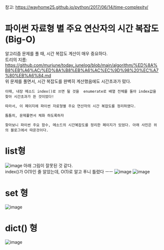 참고: https://wayhome25.github.io/python/2017/06/14/time-complexity/
# 파이썬 자료형 별 주요 연산자의 시간 복잡도 (Big-O)

알고리즘 문제를 풀 때, 시간 복잡도 계산이 매우 중요하다.  
트리의 지름: https://github.com/murjune/today_junelog/blob/main/algorithm/%ED%8A%B8%EB%A6%AC/%ED%8A%B8%EB%A6%AC%EC%9D%98%20%EC%A7%80%EB%A6%84.md  
위 문제를 풀면서, 시간 복잡도를 완벽히 계산했음에도 시간초과가 떴다.
```
이때, 내장 메소드 index()로 쓰면 될 것을  enumerate로 배열 전체를 돌아 index값을 찾아 시간초과가 뜬 것이었다!

따라서, 이 페이지에 파이썬 자료형별 주요 연산자의 시간 복잡도를 정리하였다. 

틈틈히, 문제풀면서 체화 하도록하자

찾아보니 파이썬 주요 함수, 메소드의 시간복잡도를 정리한 페이지가 있었다. 아래 사진은 위의 블로그에서 따온것이다.
```

# list형
![image](https://user-images.githubusercontent.com/87055456/142408541-286d6d24-3eb9-474c-acd6-dd47dc035a7d.png)
아래 그림이 잘못된 것 같다.  
index()가 O(1)인 줄 알았는데, O(1)로 알고 푸니 틀렸다 ㅡㅡ 
![image](https://user-images.githubusercontent.com/87055456/139823182-5c7e5782-d64e-436b-ad49-ec593deb3c5b.png)
![image](https://user-images.githubusercontent.com/87055456/139823232-9ebe7f59-961d-426f-a129-a02985959cca.png)

# set 형
![image](https://user-images.githubusercontent.com/87055456/139823315-1e377465-4d15-47ff-a1a9-6d3198de7895.png)


# dict() 형
![image](https://user-images.githubusercontent.com/87055456/139823127-49024fa1-b4fa-4ec8-b1d3-c5b15c128c7e.png)
